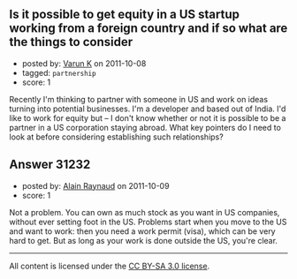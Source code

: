 ## Is it possible to get equity in a US startup working from a foreign country and if so what are the things to consider

- posted by: [Varun K](https://stackexchange.com/users/-1/13696-varun-k) on 2011-10-08
- tagged: `partnership`
- score: 1

Recently I'm thinking to partner with someone in US and work on ideas turning into potential businesses. I'm a developer and based out of India. I'd like to work for equity but – I don't know whether or not it is possible to be a partner in a US corporation staying abroad. What key pointers do I need to look at before considering establishing such relationships?




## Answer 31232

- posted by: [Alain Raynaud](https://stackexchange.com/users/-1/502-alain-raynaud) on 2011-10-09
- score: 1

Not a problem. You can own as much stock as you want in US companies, without ever setting foot in the US. Problems start when you move to the US and want to work: then you need a work permit (visa), which can be very hard to get. But as long as your work is done outside the US, you're clear.



---

All content is licensed under the [CC BY-SA 3.0 license](https://creativecommons.org/licenses/by-sa/3.0/).
